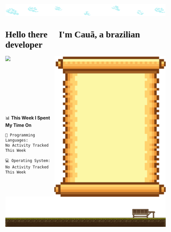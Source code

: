 <link href='https://fonts.googleapis.com/css?family=VT323' rel='stylesheet'>

<img src='images/clouds.png'>
<h1 style="font-family:VT323">Hello there 👋 I'm Cauã, a brazilian developer</h1>
 <img height="180em" align="left" src="https://github-readme-stats.vercel.app/api?username=Anorak87&show_icons=true&theme=dracula&include_all_commits=true&count_private=true"/>

<img  align="right" src='images/skills.png'>


<br><br><br><br><br><br><br><br><br><br>
<!--START_SECTION:waka-->
📊 **This Week I Spent My Time On** 

```text
💬 Programming Languages: 
No Activity Tracked This Week

💻 Operating System: 
No Activity Tracked This Week

```



<!--END_SECTION:waka-->
<img src='images/footer.png'>
